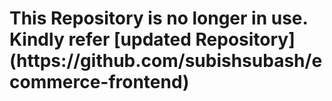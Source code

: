 <h1>This Repository is no longer in use. Kindly refer [updated Repository](https://github.com/subishsubash/ecommerce-frontend)</h1>

